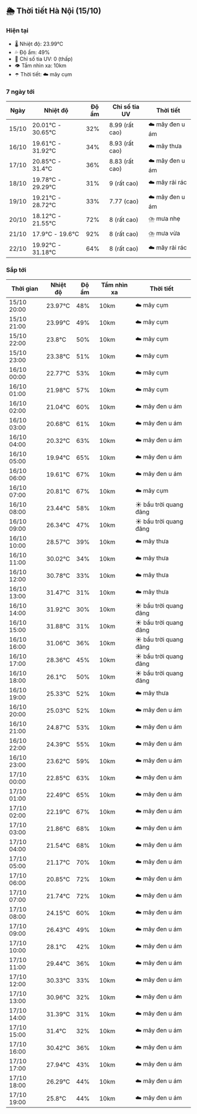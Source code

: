 ## 🌦️ Thời tiết Hà Nội (15/10)

### Hiện tại

- 🌡️ Nhiệt độ: 23.99℃
- 💦 Độ ẩm: 49%
- 🌟 Chỉ số tia UV: 0 (thấp)
- 👁️ Tầm nhìn xa: 10km
- ☂️ Thời tiết: ☁️ mây cụm

### 7 ngày tới

| Ngày | Nhiệt độ | Độ ẩm | Chỉ số tia UV | Thời tiết |
| --- | --- | --- | --- | --- |
| 15/10 | 20.01℃ - 30.65℃ | 32% | 8.99 (rất cao) | ☁️ mây đen u ám |
| 16/10 | 19.61℃ - 31.92℃ | 34% | 8.93 (rất cao) | ☁️ mây thưa |
| 17/10 | 20.85℃ - 31.4℃ | 36% | 8.83 (rất cao) | ☁️ mây đen u ám |
| 18/10 | 19.78℃ - 29.29℃ | 31% | 9 (rất cao) | ☁️ mây rải rác |
| 19/10 | 19.21℃ - 28.72℃ | 33% | 7.77 (cao) | ☁️ mây đen u ám |
| 20/10 | 18.12℃ - 21.55℃ | 72% | 8 (rất cao) | ⛈️ mưa nhẹ |
| 21/10 | 17.9℃ - 19.6℃ | 92% | 8 (rất cao) | ⛈️ mưa vừa |
| 22/10 | 19.92℃ - 31.18℃ | 64% | 8 (rất cao) | ☁️ mây rải rác |

### Sắp tới

| Thời gian | Nhiệt độ | Độ ẩm | Tầm nhìn xa | Thời tiết |
| --- | --- | --- | --- | --- |
| 15/10 20:00 | 23.97℃ | 48% | 10km | ☁️ mây cụm |
| 15/10 21:00 | 23.99℃ | 49% | 10km | ☁️ mây cụm |
| 15/10 22:00 | 23.8℃ | 50% | 10km | ☁️ mây cụm |
| 15/10 23:00 | 23.38℃ | 51% | 10km | ☁️ mây cụm |
| 16/10 00:00 | 22.77℃ | 53% | 10km | ☁️ mây cụm |
| 16/10 01:00 | 21.98℃ | 57% | 10km | ☁️ mây cụm |
| 16/10 02:00 | 21.04℃ | 60% | 10km | ☁️ mây đen u ám |
| 16/10 03:00 | 20.68℃ | 61% | 10km | ☁️ mây đen u ám |
| 16/10 04:00 | 20.32℃ | 63% | 10km | ☁️ mây đen u ám |
| 16/10 05:00 | 19.94℃ | 65% | 10km | ☁️ mây đen u ám |
| 16/10 06:00 | 19.61℃ | 67% | 10km | ☁️ mây đen u ám |
| 16/10 07:00 | 20.81℃ | 67% | 10km | ☁️ mây cụm |
| 16/10 08:00 | 23.44℃ | 58% | 10km | ☀️ bầu trời quang đãng |
| 16/10 09:00 | 26.34℃ | 47% | 10km | ☀️ bầu trời quang đãng |
| 16/10 10:00 | 28.57℃ | 39% | 10km | ☁️ mây thưa |
| 16/10 11:00 | 30.02℃ | 34% | 10km | ☁️ mây thưa |
| 16/10 12:00 | 30.78℃ | 33% | 10km | ☁️ mây thưa |
| 16/10 13:00 | 31.47℃ | 31% | 10km | ☁️ mây thưa |
| 16/10 14:00 | 31.92℃ | 30% | 10km | ☀️ bầu trời quang đãng |
| 16/10 15:00 | 31.88℃ | 31% | 10km | ☀️ bầu trời quang đãng |
| 16/10 16:00 | 31.06℃ | 36% | 10km | ☀️ bầu trời quang đãng |
| 16/10 17:00 | 28.36℃ | 45% | 10km | ☀️ bầu trời quang đãng |
| 16/10 18:00 | 26.1℃ | 50% | 10km | ☀️ bầu trời quang đãng |
| 16/10 19:00 | 25.33℃ | 52% | 10km | ☁️ mây thưa |
| 16/10 20:00 | 25.03℃ | 52% | 10km | ☁️ mây đen u ám |
| 16/10 21:00 | 24.87℃ | 53% | 10km | ☁️ mây đen u ám |
| 16/10 22:00 | 24.39℃ | 55% | 10km | ☁️ mây đen u ám |
| 16/10 23:00 | 23.62℃ | 59% | 10km | ☁️ mây đen u ám |
| 17/10 00:00 | 22.85℃ | 63% | 10km | ☁️ mây đen u ám |
| 17/10 01:00 | 22.49℃ | 65% | 10km | ☁️ mây đen u ám |
| 17/10 02:00 | 22.19℃ | 67% | 10km | ☁️ mây đen u ám |
| 17/10 03:00 | 21.86℃ | 68% | 10km | ☁️ mây đen u ám |
| 17/10 04:00 | 21.54℃ | 68% | 10km | ☁️ mây đen u ám |
| 17/10 05:00 | 21.17℃ | 70% | 10km | ☁️ mây đen u ám |
| 17/10 06:00 | 20.85℃ | 72% | 10km | ☁️ mây đen u ám |
| 17/10 07:00 | 21.74℃ | 72% | 10km | ☁️ mây đen u ám |
| 17/10 08:00 | 24.15℃ | 60% | 10km | ☁️ mây đen u ám |
| 17/10 09:00 | 26.43℃ | 49% | 10km | ☁️ mây đen u ám |
| 17/10 10:00 | 28.1℃ | 42% | 10km | ☁️ mây đen u ám |
| 17/10 11:00 | 29.44℃ | 36% | 10km | ☁️ mây đen u ám |
| 17/10 12:00 | 30.33℃ | 33% | 10km | ☁️ mây đen u ám |
| 17/10 13:00 | 30.96℃ | 32% | 10km | ☁️ mây đen u ám |
| 17/10 14:00 | 31.39℃ | 31% | 10km | ☁️ mây đen u ám |
| 17/10 15:00 | 31.4℃ | 32% | 10km | ☁️ mây đen u ám |
| 17/10 16:00 | 30.42℃ | 36% | 10km | ☁️ mây đen u ám |
| 17/10 17:00 | 27.94℃ | 43% | 10km | ☁️ mây đen u ám |
| 17/10 18:00 | 26.29℃ | 44% | 10km | ☁️ mây đen u ám |
| 17/10 19:00 | 25.8℃ | 44% | 10km | ☁️ mây đen u ám |
